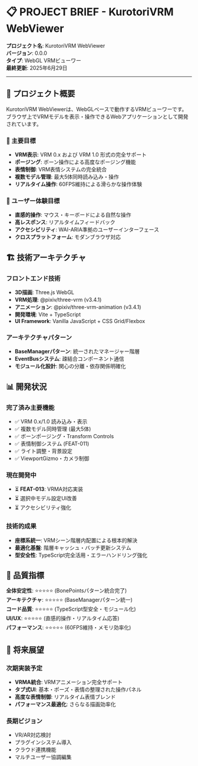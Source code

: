 # 📋 PROJECT BRIEF - KurotoriVRM WebViewer

**プロジェクト名**: KurotoriVRM WebViewer  
**バージョン**: 0.0.0  
**タイプ**: WebGL VRMビューワー  
**最終更新**: 2025年6月29日

---

## 🎯 プロジェクト概要

KurotoriVRM WebViewerは、WebGLベースで動作するVRMビューワーです。ブラウザ上でVRMモデルを表示・操作できるWebアプリケーションとして開発されています。

### 🎯 主要目標
- **VRM表示**: VRM 0.x および VRM 1.0 形式の完全サポート
- **ポージング**: ボーン操作による高度なポージング機能
- **表情制御**: VRM表情システムの完全統合
- **複数モデル管理**: 最大5体同時読み込み・操作
- **リアルタイム操作**: 60FPS維持による滑らかな操作体験

### 🎨 ユーザー体験目標
- **直感的操作**: マウス・キーボードによる自然な操作
- **高レスポンス**: リアルタイムフィードバック
- **アクセシビリティ**: WAI-ARIA準拠のユーザーインターフェース
- **クロスプラットフォーム**: モダンブラウザ対応

## 🏗️ 技術アーキテクチャ

### フロントエンド技術
- **3D描画**: Three.js WebGL
- **VRM処理**: @pixiv/three-vrm (v3.4.1)
- **アニメーション**: @pixiv/three-vrm-animation (v3.4.1)
- **開発環境**: Vite + TypeScript
- **UI Framework**: Vanilla JavaScript + CSS Grid/Flexbox

### アーキテクチャパターン
- **BaseManagerパターン**: 統一されたマネージャー階層
- **EventBusシステム**: 疎結合コンポーネント通信
- **モジュール化設計**: 関心の分離・依存関係明確化

## 📊 開発状況

### 完了済み主要機能
- ✅ VRM 0.x/1.0 読み込み・表示
- ✅ 複数モデル同時管理 (最大5体)
- ✅ ボーンポージング・Transform Controls
- ✅ 表情制御システム (FEAT-011)
- ✅ ライト調整・背景設定
- ✅ ViewportGizmo・カメラ制御

### 現在開発中
- ⏳ **FEAT-013**: VRMA対応実装
- ⏳ 選択中モデル設定UI改善
- ⏳ アクセシビリティ強化

### 技術的成果
- **座標系統一**: VRMシーン階層内配置による根本的解決
- **最適化基盤**: 階層キャッシュ・バッチ更新システム
- **型安全性**: TypeScript完全活用・エラーハンドリング強化

## 🎯 品質指標

**全体安定性**: ⭐⭐⭐⭐⭐ (BonePointsパターン統合完了)  
**アーキテクチャ**: ⭐⭐⭐⭐⭐ (BaseManagerパターン統一)  
**コード品質**: ⭐⭐⭐⭐⭐ (TypeScript型安全・モジュール化)  
**UI/UX**: ⭐⭐⭐⭐⭐ (直感的操作・リアルタイム応答)  
**パフォーマンス**: ⭐⭐⭐⭐⭐ (60FPS維持・メモリ効率化)

## 🚀 将来展望

### 次期実装予定
- **VRMA統合**: VRMアニメーション完全サポート
- **タブ式UI**: 基本・ポーズ・表情の整理された操作パネル
- **高度な表情制御**: リアルタイム表情ブレンド
- **パフォーマンス最適化**: さらなる描画効率化

### 長期ビジョン
- VR/AR対応検討
- プラグインシステム導入
- クラウド連携機能
- マルチユーザー協調編集 